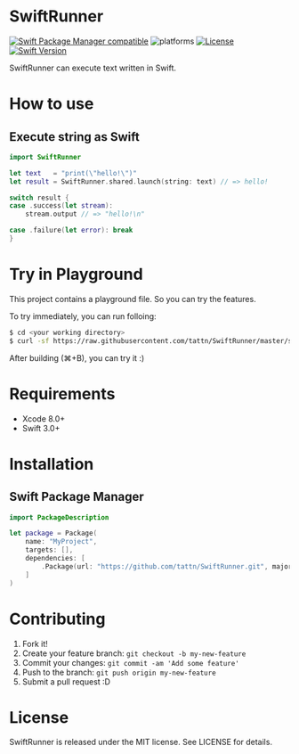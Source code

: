 SwiftRunner
===

[![Swift Package Manager compatible](https://img.shields.io/badge/Swift%20Package%20Manager-compatible-brightgreen.svg)](https://github.com/apple/swift-package-manager)
![platforms](https://img.shields.io/badge/platforms-macOS%20%7C%20Linux-333333.svg)
[![License](https://img.shields.io/github/license/tattn/SwiftRunner.svg)]()
[![Swift Version](https://img.shields.io/badge/Swift-3.0+-F16D39.svg)](https://developer.apple.com/swift)


SwiftRunner can execute text written in Swift.

# How to use

## Execute string as Swift

```swift
import SwiftRunner

let text   = "print(\"hello!\")"
let result = SwiftRunner.shared.launch(string: text) // => hello!

switch result {
case .success(let stream):
    stream.output // => "hello!\n"

case .failure(let error): break
}
```

# Try in Playground

This project contains a playground file. So you can try the features.

To try immediately, you can run folloing:

```zsh
$ cd <your working directory>
$ curl -sf https://raw.githubusercontent.com/tattn/SwiftRunner/master/scripts/try-playground.sh | sh -s
```

After building (⌘+B), you can try it :)

# Requirements

- Xcode 8.0+
- Swift 3.0+

# Installation

## Swift Package Manager

```swift
import PackageDescription

let package = Package(
    name: "MyProject",
    targets: [],
    dependencies: [
        .Package(url: "https://github.com/tattn/SwiftRunner.git", majorVersion: 1)
    ]
)
```

# Contributing

1. Fork it!
2. Create your feature branch: `git checkout -b my-new-feature`
3. Commit your changes: `git commit -am 'Add some feature'`
4. Push to the branch: `git push origin my-new-feature`
5. Submit a pull request :D

# License

SwiftRunner is released under the MIT license. See LICENSE for details.
